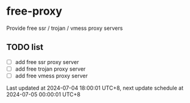 
# free-proxy
Provide free ssr / trojan / vmess proxy servers


## TODO list
- [ ] add free ssr proxy server
- [ ] add free trojan proxy server
- [ ] add free vmess proxy server

Last updated at 2024-07-04 18:00:01 UTC+8, next update schedule at 2024-07-05 00:00:01 UTC+8

